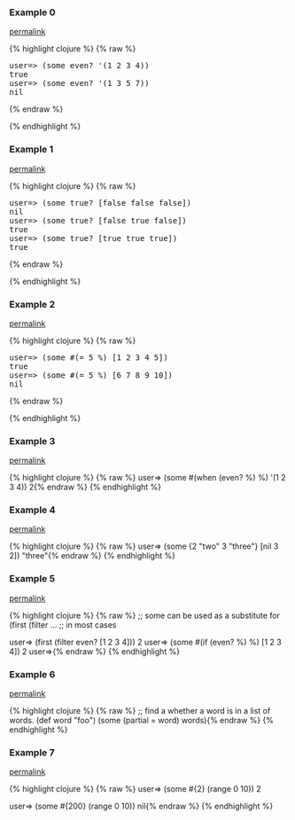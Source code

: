 ### Example 0
[permalink](#example-0)

{% highlight clojure %}
{% raw %}
<pre>user=> (some even? '(1 2 3 4))
true
user=> (some even? '(1 3 5 7))
nil</pre>{% endraw %}
{% endhighlight %}


### Example 1
[permalink](#example-1)

{% highlight clojure %}
{% raw %}
<pre>
user=> (some true? [false false false])
nil
user=> (some true? [false true false])
true
user=> (some true? [true true true])
true
</pre>{% endraw %}
{% endhighlight %}


### Example 2
[permalink](#example-2)

{% highlight clojure %}
{% raw %}
<pre>user=&gt; (some #(= 5 %) [1 2 3 4 5])
true
user=&gt; (some #(= 5 %) [6 7 8 9 10])
nil</pre>{% endraw %}
{% endhighlight %}


### Example 3
[permalink](#example-3)

{% highlight clojure %}
{% raw %}
user=> (some #(when (even? %) %) '(1 2 3 4))
2{% endraw %}
{% endhighlight %}


### Example 4
[permalink](#example-4)

{% highlight clojure %}
{% raw %}
user=> (some {2 "two" 3 "three"} [nil 3 2])
"three"{% endraw %}
{% endhighlight %}


### Example 5
[permalink](#example-5)

{% highlight clojure %}
{% raw %}
;; some can be used as a substitute for (first (filter ...
;; in most cases

user=> (first (filter even? [1 2 3 4]))
2
user=> (some #(if (even? %) %) [1 2 3 4])
2
user=>{% endraw %}
{% endhighlight %}


### Example 6
[permalink](#example-6)

{% highlight clojure %}
{% raw %}
;; find a whether a word is in a list of words.
(def word "foo")
(some (partial = word) words){% endraw %}
{% endhighlight %}


### Example 7
[permalink](#example-7)

{% highlight clojure %}
{% raw %}
user=> (some #{2} (range 0 10))
2

user=> (some #{200} (range 0 10))
nil{% endraw %}
{% endhighlight %}


